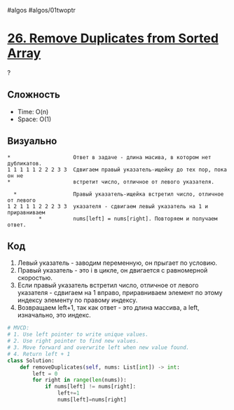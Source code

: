 #algos 
#algos/01twoptr

# [26. Remove Duplicates from Sorted Array](https://leetcode.com/problems/remove-duplicates-from-sorted-array/)
?
## Сложность
* Time: O(n)
* Space: O(1)
## Визуально
```
*                    Ответ в задаче - длина масива, в котором нет дубликатов. 
1 1 1 1 1 2 2 2 3 3  Сдвигаем правый указатель-ищейку до тех пор, пока он не 
*                    встретит число, отличное от левого указателя.

  *                  Правый указатель-ищейка встретил число, отличное от левого
1 2 1 1 1 2 2 2 3 3  указателя - сдвигаем левый указатель на 1 и приравниваем 
          *          nums[left] = nums[right]. Повторяем и получаем ответ.   
```
## Код
1. Левый указатель - заводим переменную, он прыгает по условию.
2. Правый указатель - это i в цикле, он двигается с равномерной скоростью.
3. Если правый указатель встретил число, отличное от левого указателя - сдвигаем на 1 вправо, приравниваем элемент по этому индексу элементу по правому индексу.
4. Возвращаем left+1, так как ответ - это длина массива, а left, изначально, это индекс.
```python
# MVCD:
# 1. Use left pointer to write unique values.
# 2. Use right pointer to find new values.
# 3. Move forward and overwrite left when new value found.
# 4. Return left + 1
class Solution:
    def removeDuplicates(self, nums: List[int]) -> int:
        left = 0
        for right in range(len(nums)):
            if nums[left] != nums[right]:
                left+=1
                nums[left]=nums[right]
     